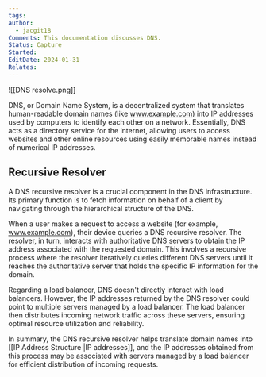 ```yaml
---
tags: 
author:
  - jacgit18
Comments: This documentation discusses DNS.
Status: Capture
Started: 
EditDate: 2024-01-31
Relates:
---
```

![[DNS resolve.png]]

DNS, or Domain Name System, is a decentralized system that translates human-readable domain names (like www.example.com) into IP addresses used by computers to identify each other on a network. Essentially, DNS acts as a directory service for the internet, allowing users to access websites and other online resources using easily memorable names instead of numerical IP addresses.


## Recursive Resolver
A DNS recursive resolver is a crucial component in the DNS infrastructure. Its primary function is to fetch information on behalf of a client by navigating through the hierarchical structure of the DNS.

When a user makes a request to access a website (for example, www.example.com), their device queries a DNS recursive resolver. The resolver, in turn, interacts with authoritative DNS servers to obtain the IP address associated with the requested domain. This involves a recursive process where the resolver iteratively queries different DNS servers until it reaches the authoritative server that holds the specific IP information for the domain.

Regarding a load balancer, DNS doesn't directly interact with load balancers. However, the IP addresses returned by the DNS resolver could point to multiple servers managed by a load balancer. The load balancer then distributes incoming network traffic across these servers, ensuring optimal resource utilization and reliability.

In summary, the DNS recursive resolver helps translate domain names into [[IP Address Structure |IP addresses]], and the IP addresses obtained from this process may be associated with servers managed by a load balancer for efficient distribution of incoming requests.



